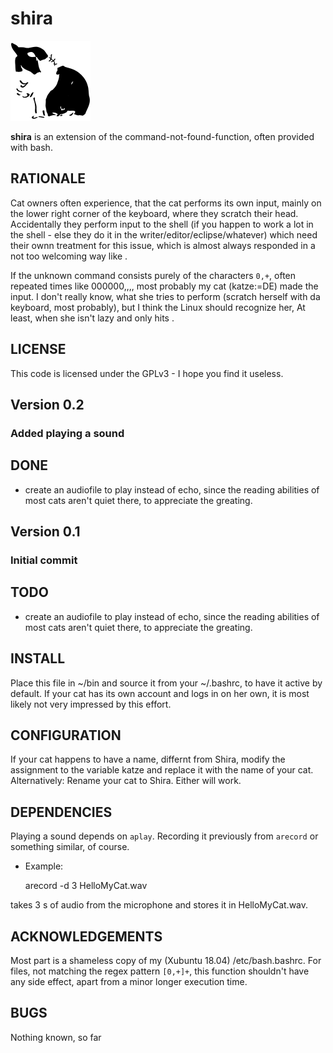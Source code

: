 # shira #

![Shira cat icon](./shira128x128.png)

**shira** is an extension of the command-not-found-function, often provided with bash.

## RATIONALE ##

Cat owners often experience, that the cat performs its own input, mainly on the lower
right corner of the keyboard, where they scratch their head. Accidentally they perform
input to the shell (if you happen to work a lot in the shell - else they do it in
the writer/editor/eclipse/whatever) which need their ownn treatment for this issue,
which is almost always responded in a not too welcoming way like .

If the unknown command consists purely of the characters `0,+`, often
repeated times like 000000,,,, most probably my cat (katze:=DE) made
the input. I don't really know, what she tries to perform (scratch herself
with da keyboard, most probably), but I think the Linux should recognize her,
At least, when she isn't lazy and only hits <enta><enta><enta><enta>.

## LICENSE ##

This code is licensed under the GPLv3 - I hope you find it useless.

##	Version 0.2 ##

### Added playing a sound ###

## DONE ##

 - create an audiofile to play instead of echo, since the reading abilities
	of most cats aren't quiet there, to appreciate the greating.

##	Version 0.1 ##

### Initial commit ###

## TODO ##

 - create an audiofile to play instead of echo, since the reading abilities
	of most cats aren't quiet there, to appreciate the greating.

## INSTALL ##

Place this file in ~/bin and source it from your ~/.bashrc, to have it
active by default. If your cat has its own account and logs in on her own,
it is most likely not very impressed by this effort.

## CONFIGURATION ##

If your cat happens to have a name, differnt from Shira, modify
the assignment to the variable katze and replace it with the name of your
cat. Alternatively: Rename your cat to Shira. Either will work.

## DEPENDENCIES ##

Playing a sound depends on `aplay`. Recording it previously from `arecord` or
something similar, of course.

 * Example:

	arecord -d 3 HelloMyCat.wav

takes 3 s of audio from the microphone and stores it in HelloMyCat.wav.

## ACKNOWLEDGEMENTS ##

Most part is a shameless copy of my (Xubuntu 18.04) /etc/bash.bashrc.
For files, not matching the regex pattern `[0,+]+`, this function shouldn't
have any side effect, apart from a minor longer execution time.

## BUGS ##

Nothing known, so far


